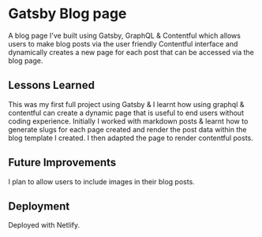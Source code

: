 # Gatsby Blog page
A blog page I've built using Gatsby, GraphQL & Contentful which allows users to make blog posts via the user friendly Contentful interface and dynamically creates a new page for each post that can be accessed via the blog page.
## Lessons Learned
This was my first full project using Gatsby & I learnt how using graphql & contentful can create a dynamic page that is useful to end users without coding experience.
Initially I worked with markdown posts & learnt how to generate slugs for each page created and render the post data within the blog template I created. I then adapted the page to render contentful posts.
## Future Improvements
I plan to allow users to include images in their blog posts.
## Deployment
Deployed with Netlify.

